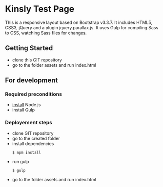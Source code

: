 # Kinsly Test Page

This is a responsive layout based on Bootstrap v3.3.7. It includes HTML5, CSS3, jQuery and a plugin jquery.parallax.js. It uses Gulp for compiling Sass to CSS, watching Sass files for changes.

## Getting Started

* clone this GIT repository
* go to the folder assets and run index.html

## For development

### Required preconditions

* [install](https://howtonode.org/how-to-install-nodejs) Node.js
* install Gulp

### Deployement steps

* clone GIT repository
* go to the created folder
* install dependencies
    ```
    $ npm install
    ```
* run gulp
    ```
    $ gulp
    ```
* go to the folder assets and run index.html
